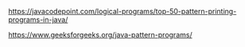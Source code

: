 https://javacodepoint.com/logical-programs/top-50-pattern-printing-programs-in-java/

https://www.geeksforgeeks.org/java-pattern-programs/